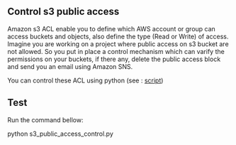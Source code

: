 ## Control s3 public access

Amazon s3 ACL enable you to define which AWS account or group can access buckets and objects, also define the type (Read or Write) of access. Imagine you are working on a project where public access on s3 bucket are not allowed. So you put in place a control mechanism which can varify the permissions on your buckets, if there any, delete the public access block and send you an email using Amazon SNS. 

You can control these ACL using python (see : [script](https://github.com/boubakr09/s3_public_access_control/blob/master/s3_public_access_control.py))

## Test
Run the command bellow:

python s3_public_access_control.py
